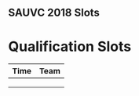 SAUVC 2018 Slots
-------------

# Qualification Slots

| Time | Team |
| ---- | ---- |
|      |      |
|      |      |
|      |      |
